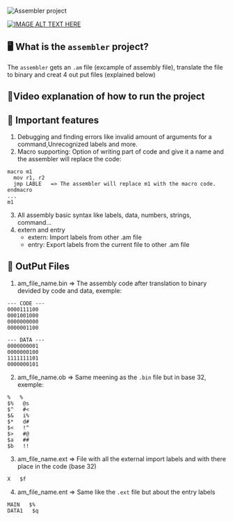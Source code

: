 ![Assembler project](https://user-images.githubusercontent.com/102487763/186521866-78914c94-1289-4dad-b196-caaa40f01815.png)


[![IMAGE ALT TEXT HERE](https://img.youtube.com/vi/sKKPmYWuc_Y/0.jpg)](https://www.youtube.com/watch?v=jQ8dZwTw8wQ)

**🖥️ What is the `assembler` project?**
---
The `assembler` gets an `.am` file (excample of assembly file),
translate the file to binary and creat 4 out put files (explained below)

**🔸Video explanation of how to run the project**
---

**📝 Important features**
---
1. Debugging and finding errors like invalid amount of arguments for a command,Unrecognized labels and more.
2. Macro supporting: Option of writing part of code and give it a name and the assembler will replace the code:
```
macro m1
  mov r1, r2
  jmp LABLE   => The assembler will replace m1 with the macro code.
endmacro
...
m1
```
3. All assembly basic syntax like labels, data, numbers, strings, command...
4. extern and entry
    + extern: Import labels from other .am file
    + entry: Export labels from the current file to other .am file
    
**📁 OutPut Files**
---
1. am_file_name.bin => The assembly code after translation to binary devided by code and data, exemple: 
```
--- CODE ---
0000111100
0001001000
0000000000
0000001100

--- DATA ---
0000000001
0000000100
1111111101
0000000101
```
2. am_file_name.ob => Same meening as the `.bin` file but in base 32, exemple: 
```
%	%
$%   @s
$^   #<
$&   i%
$*   d#
$<   !^
$>   #@
$a   ##
$b   !!
```
3. am_file_name.ext => File with all the external import labels and with there place in the code (base 32)
```
X   $f
```
4. am_file_name.ent => Same like the `.ext` file but about the entry labels
```
MAIN   $%
DATA1   $q
```

